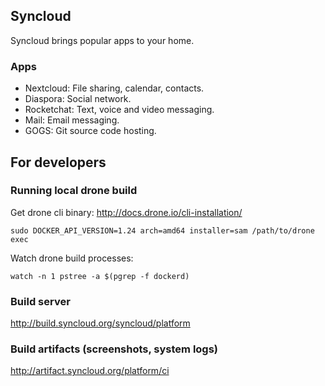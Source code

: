 ## Syncloud

Syncloud brings popular apps to your home.

### Apps

* Nextcloud: File sharing, calendar, contacts.
* Diaspora: Social network.
* Rocketchat: Text, voice and video messaging.
* Mail: Email messaging.
* GOGS: Git source code hosting.


## For developers

### Running local drone build

Get drone cli binary: http://docs.drone.io/cli-installation/
````
sudo DOCKER_API_VERSION=1.24 arch=amd64 installer=sam /path/to/drone exec
````

Watch drone build processes:
````
watch -n 1 pstree -a $(pgrep -f dockerd)
````

### Build server

http://build.syncloud.org/syncloud/platform

### Build artifacts (screenshots, system logs)

http://artifact.syncloud.org/platform/ci